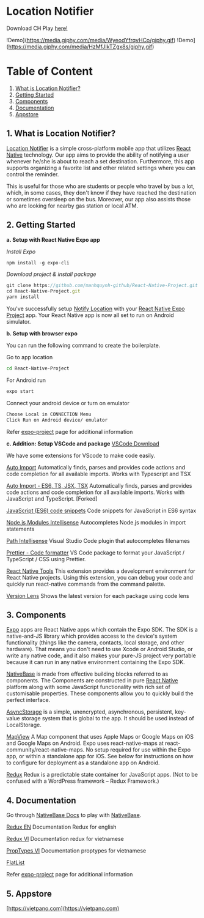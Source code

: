 # Location Notifier

Download CH Play [here!](https://vietpano.com/)

!Demo](https://media.giphy.com/media/WyeodYfrqvHCo/giphy.gif)
!Demo](https://media.giphy.com/media/HzMfJIkTZgx8s/giphy.gif)

# Table of Content

1. [What is Location Notifier?](#1-what-is-notify-location)
2. [Getting Started](#2-getting-started)
3. [Components](#3-components)
4. [Documentation](#4-documentation)
5. [Appstore](#5-appstore)

## 1. What is Location Notifier?

[Location Notifier](#1-what-is-location-notifier) is a simple cross-platform mobile app that utilizes [React Native](https://facebook.github.io/react-native/) technology. Our app aims to provide the ability of notifying a user whenever he/she is about to reach a set destination. Furthermore, this app supports organizing a favorite list and other related settings where you can control the reminder.

This is useful for those who are students or people who travel by bus a lot, which, in some cases, they don't know if they have reached the destination or sometimes oversleep on the bus. Moreover, our app also assists those who are looking for nearby gas station or local ATM.

## 2. Getting Started

**a. Setup with React Native Expo app**

_Install Expo_

```js
npm install -g expo-cli
```

_Download project & install package_<br />

```js
git clone https://github.com/manhquynh-github/React-Native-Project.git
cd React-Native-Project.git
yarn install
```

You've successfully setup [Notify Location](https://github.com/manhquynh-github/React-Native-Project) with your [React Native Expo Project](https://facebook.github.io/react-native/) app. Your React Native app is now all set to run on Android simulator.

**b. Setup with browser expo**

You can run the following command to create the boilerplate.

Go to app location

```sh
cd React-Native-Project
```

For Android run

```sh
expo start
```

Connect your android device or turn on emulator

```sh
Choose Local in CONNECTION Menu
Click Run on Android device/ emulator
```

Refer [expo-project](https://facebook.github.io/react-native/docs/getting-started.html) page for additional information

**c. Addition: Setup VSCode and package**
[VSCode Download](https://code.visualstudio.com/)

We have some extensions for VScode to make code easily.

[Auto Import](#2-getting-started) Automatically finds, parses and provides code actions and code completion for all available imports. Works with Typescript and TSX

[Auto Import - ES6, TS, JSX, TSX](#2-getting-started) Automatically finds, parses and provides code actions and code completion for all available imports. Works with JavaScript and TypeScript. [Forked]

[JavaScript (ES6) code snippets](#2-getting-started) Code snippets for JavaScript in ES6 syntax

[Node.js Modules Intellisense](#2-getting-started) Autocompletes Node.js modules in import statements

[Path Intellisense](#2-getting-started) Visual Studio Code plugin that autocompletes filenames

[Prettier - Code formatter](#2-getting-started) VS Code package to format your JavaScript / TypeScript / CSS using Prettier.

[React Native Tools](#2-getting-started) This extension provides a development environment for React Native projects. Using this extension, you can debug your code and quickly run react-native commands from the command palette.

[Version Lens](#2-getting-started) Shows the latest version for each package using code lens

## 3. Components

[Expo](https://docs.expo.io) apps are React Native apps which contain the Expo SDK. The SDK is a native-and-JS library which provides access to the device's system functionality (things like the camera, contacts, local storage, and other hardware). That means you don't need to use Xcode or Android Studio, or write any native code, and it also makes your pure-JS project very portable because it can run in any native environment containing the Expo SDK.

[NativeBase](https://nativebase.io/) is made from effective building blocks referred to as components. The Components are constructed in pure [React Native](https://github.com/facebook/react-native) platform along with some JavaScript functionality with rich set of customisable properties. These components allow you to quickly build the perfect interface.

[AsyncStorage](https://facebook.github.io/react-native/docs/asyncstorage.html#asyncstorage) is a simple, unencrypted, asynchronous, persistent, key-value storage system that is global to the app. It should be used instead of LocalStorage.

[MapView](https://docs.expo.io/versions/latest/sdk/map-view) A Map component that uses Apple Maps or Google Maps on iOS and Google Maps on Android. Expo uses react-native-maps at react-community/react-native-maps. No setup required for use within the Expo app, or within a standalone app for iOS. See below for instructions on how to configure for deployment as a standalone app on Android.

[Redux](https://redux.js.org/) Redux is a predictable state container for JavaScript apps.
(Not to be confused with a WordPress framework – Redux Framework.)

## 4. Documentation

Go through [NativeBase Docs](https://docs.nativebase.io/) to play with [NativeBase](https://nativebase.io/).

[Redux EN](https://medium.com/backticks-tildes/setting-up-a-redux-project-with-create-react-app-e363ab2329b8) Documentation Redux for english

[Redux VI](https://viblo.asia/p/chuong-2-ung-dung-redux-dau-tien-cua-ban-07LKXA8JZV4) Documentation redux for vietnamese

[PropTypes VI](https://viblo.asia/p/react-proptypes-khai-bao-kieu-du-lieu-cho-component-naQZR1aPKvx) Documentation proptypes for vietnamese

[FlatList](https://medium.com/react-native-development/how-to-use-the-flatlist-component-react-native-basics-92c482816fe6)

Refer [expo-project](https://facebook.github.io/react-native/docs/getting-started.html) page for additional information

## 5. Appstore

[https://vietpano.com](https://vietpano.com)
